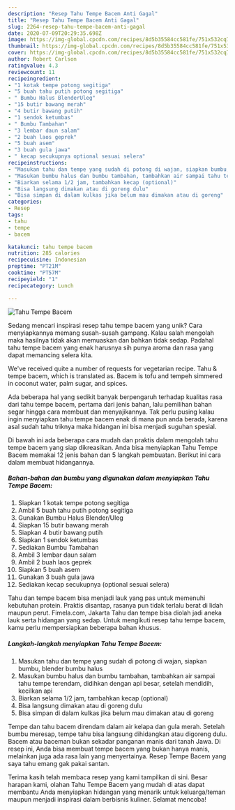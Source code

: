 ```yaml
---
description: "Resep Tahu Tempe Bacem Anti Gagal"
title: "Resep Tahu Tempe Bacem Anti Gagal"
slug: 2264-resep-tahu-tempe-bacem-anti-gagal
date: 2020-07-09T20:29:35.698Z
image: https://img-global.cpcdn.com/recipes/8d5b35584cc581fe/751x532cq70/tahu-tempe-bacem-foto-resep-utama.jpg
thumbnail: https://img-global.cpcdn.com/recipes/8d5b35584cc581fe/751x532cq70/tahu-tempe-bacem-foto-resep-utama.jpg
cover: https://img-global.cpcdn.com/recipes/8d5b35584cc581fe/751x532cq70/tahu-tempe-bacem-foto-resep-utama.jpg
author: Robert Carlson
ratingvalue: 4.3
reviewcount: 11
recipeingredient:
- "1 kotak tempe potong segitiga"
- "5 buah tahu putih potong segitiga"
- " Bumbu Halus BlenderUleg"
- "15 butir bawang merah"
- "4 butir bawang putih"
- "1 sendok ketumbas"
- " Bumbu Tambahan"
- "3 lembar daun salam"
- "2 buah laos geprek"
- "5 buah asem"
- "3 buah gula jawa"
- " kecap secukupnya optional sesuai selera"
recipeinstructions:
- "Masukan tahu dan tempe yang sudah di potong di wajan, siapkan bumbu, blender bumbu halus"
- "Masukan bumbu halus dan bumbu tambahan, tambahkan air sampai tahu tempe terendam, didihkan dengan api besar, setelah mendidih, kecilkan api"
- "Biarkan selama 1/2 jam, tambahkan kecap (optional)"
- "Bisa langsung dimakan atau di goreng dulu"
- "Bisa simpan di dalam kulkas jika belum mau dimakan atau di goreng"
categories:
- Resep
tags:
- tahu
- tempe
- bacem

katakunci: tahu tempe bacem 
nutrition: 285 calories
recipecuisine: Indonesian
preptime: "PT21M"
cooktime: "PT57M"
recipeyield: "1"
recipecategory: Lunch

---
```



![Tahu Tempe Bacem](https://img-global.cpcdn.com/recipes/8d5b35584cc581fe/751x532cq70/tahu-tempe-bacem-foto-resep-utama.jpg)

Sedang mencari inspirasi resep tahu tempe bacem yang unik? Cara menyiapkannya memang susah-susah gampang. Kalau salah mengolah maka hasilnya tidak akan memuaskan dan bahkan tidak sedap. Padahal tahu tempe bacem yang enak harusnya sih punya aroma dan rasa yang dapat memancing selera kita.

We&#39;ve received quite a number of requests for vegetarian recipe. Tahu &amp; tempe bacem, which is translated as. Bacem is tofu and tempeh simmered in coconut water, palm sugar, and spices.

Ada beberapa hal yang sedikit banyak berpengaruh terhadap kualitas rasa dari tahu tempe bacem, pertama dari jenis bahan, lalu pemilihan bahan segar hingga cara membuat dan menyajikannya. Tak perlu pusing kalau ingin menyiapkan tahu tempe bacem enak di mana pun anda berada, karena asal sudah tahu triknya maka hidangan ini bisa menjadi suguhan spesial.


Di bawah ini ada beberapa cara mudah dan praktis dalam mengolah tahu tempe bacem yang siap dikreasikan. Anda bisa menyiapkan Tahu Tempe Bacem memakai 12 jenis bahan dan 5 langkah pembuatan. Berikut ini cara dalam membuat hidangannya.

<!--inarticleads1-->

##### Bahan-bahan dan bumbu yang digunakan dalam menyiapkan Tahu Tempe Bacem:

1. Siapkan 1 kotak tempe potong segitiga
1. Ambil 5 buah tahu putih potong segitiga
1. Gunakan  Bumbu Halus Blender/Uleg
1. Siapkan 15 butir bawang merah
1. Siapkan 4 butir bawang putih
1. Siapkan 1 sendok ketumbas
1. Sediakan  Bumbu Tambahan
1. Ambil 3 lembar daun salam
1. Ambil 2 buah laos geprek
1. Siapkan 5 buah asem
1. Gunakan 3 buah gula jawa
1. Sediakan  kecap secukupnya (optional sesuai selera)


Tahu dan tempe bacem bisa menjadi lauk yang pas untuk memenuhi kebutuhan protein. Praktis disantap, rasanya pun tidak terlalu berat di lidah maupun perut. Fimela.com, Jakarta Tahu dan tempe bisa diolah jadi aneka lauk serta hidangan yang sedap. Untuk mengikuti resep tahu tempe bacem, kamu perlu mempersiapkan beberapa bahan khusus. 

<!--inarticleads2-->

##### Langkah-langkah menyiapkan Tahu Tempe Bacem:

1. Masukan tahu dan tempe yang sudah di potong di wajan, siapkan bumbu, blender bumbu halus
1. Masukan bumbu halus dan bumbu tambahan, tambahkan air sampai tahu tempe terendam, didihkan dengan api besar, setelah mendidih, kecilkan api
1. Biarkan selama 1/2 jam, tambahkan kecap (optional)
1. Bisa langsung dimakan atau di goreng dulu
1. Bisa simpan di dalam kulkas jika belum mau dimakan atau di goreng


Tempe dan tahu bacem direndam dalam air kelapa dan gula merah. Setelah bumbu meresap, tempe tahu bisa langsung dihidangkan atau digoreng dulu. Bacem atau baceman bukan sekadar panganan manis dari tanah Jawa. Di resep ini, Anda bisa membuat tempe bacem yang bukan hanya manis, melainkan juga ada rasa lain yang menyertainya. Resep Tempe Bacem yang saya tahu emang gak pakai santan. 

Terima kasih telah membaca resep yang kami tampilkan di sini. Besar harapan kami, olahan Tahu Tempe Bacem yang mudah di atas dapat membantu Anda menyiapkan hidangan yang menarik untuk keluarga/teman maupun menjadi inspirasi dalam berbisnis kuliner. Selamat mencoba!
